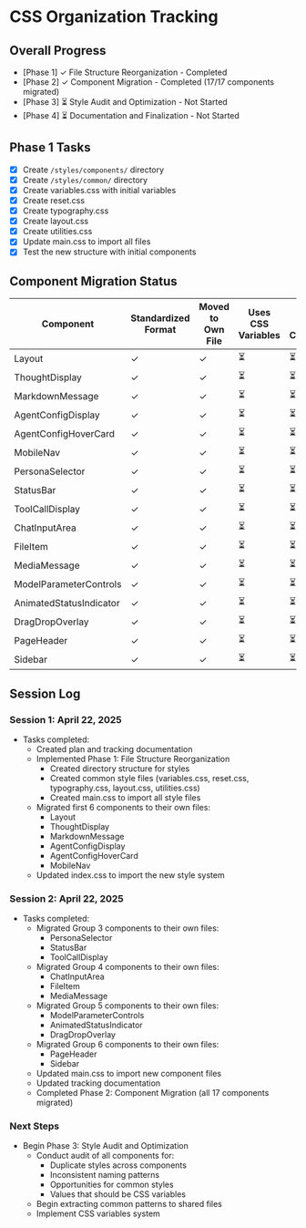 # CSS Organization Tracking

## Overall Progress
- [Phase 1] ✓ File Structure Reorganization - Completed
- [Phase 2] ✓ Component Migration - Completed (17/17 components migrated)
- [Phase 3] ⏳ Style Audit and Optimization - Not Started
- [Phase 4] ⏳ Documentation and Finalization - Not Started

## Phase 1 Tasks
- [x] Create `/styles/components/` directory
- [x] Create `/styles/common/` directory
- [x] Create variables.css with initial variables
- [x] Create reset.css
- [x] Create typography.css
- [x] Create layout.css
- [x] Create utilities.css
- [x] Update main.css to import all files
- [x] Test the new structure with initial components

## Component Migration Status

| Component | Standardized Format | Moved to Own File | Uses CSS Variables | Style Audit Complete | Optimization Complete |
|-----------|---------------------|-------------------|-------------------|----------------------|-----------------------|
| Layout | ✓ | ✓ | ⏳ | ⏳ | ⏳ |
| ThoughtDisplay | ✓ | ✓ | ⏳ | ⏳ | ⏳ |
| MarkdownMessage | ✓ | ✓ | ⏳ | ⏳ | ⏳ |
| AgentConfigDisplay | ✓ | ✓ | ⏳ | ⏳ | ⏳ |
| AgentConfigHoverCard | ✓ | ✓ | ⏳ | ⏳ | ⏳ |
| MobileNav | ✓ | ✓ | ⏳ | ⏳ | ⏳ |
| PersonaSelector | ✓ | ✓ | ⏳ | ⏳ | ⏳ |
| StatusBar | ✓ | ✓ | ⏳ | ⏳ | ⏳ |
| ToolCallDisplay | ✓ | ✓ | ⏳ | ⏳ | ⏳ |
| ChatInputArea | ✓ | ✓ | ⏳ | ⏳ | ⏳ |
| FileItem | ✓ | ✓ | ⏳ | ⏳ | ⏳ |
| MediaMessage | ✓ | ✓ | ⏳ | ⏳ | ⏳ |
| ModelParameterControls | ✓ | ✓ | ⏳ | ⏳ | ⏳ |
| AnimatedStatusIndicator | ✓ | ✓ | ⏳ | ⏳ | ⏳ |
| DragDropOverlay | ✓ | ✓ | ⏳ | ⏳ | ⏳ |
| PageHeader | ✓ | ✓ | ⏳ | ⏳ | ⏳ |
| Sidebar | ✓ | ✓ | ⏳ | ⏳ | ⏳ |

## Session Log

### Session 1: April 22, 2025
- Tasks completed:
  - Created plan and tracking documentation
  - Implemented Phase 1: File Structure Reorganization
    - Created directory structure for styles
    - Created common style files (variables.css, reset.css, typography.css, layout.css, utilities.css)
    - Created main.css to import all style files
  - Migrated first 6 components to their own files:
    - Layout
    - ThoughtDisplay
    - MarkdownMessage
    - AgentConfigDisplay
    - AgentConfigHoverCard
    - MobileNav
  - Updated index.css to import the new style system

### Session 2: April 22, 2025
- Tasks completed:
  - Migrated Group 3 components to their own files:
    - PersonaSelector
    - StatusBar
    - ToolCallDisplay
  - Migrated Group 4 components to their own files:
    - ChatInputArea
    - FileItem
    - MediaMessage
  - Migrated Group 5 components to their own files:
    - ModelParameterControls
    - AnimatedStatusIndicator
    - DragDropOverlay
  - Migrated Group 6 components to their own files:
    - PageHeader
    - Sidebar
  - Updated main.css to import new component files
  - Updated tracking documentation
  - Completed Phase 2: Component Migration (all 17 components migrated)

### Next Steps
- Begin Phase 3: Style Audit and Optimization
  - Conduct audit of all components for:
    - Duplicate styles across components
    - Inconsistent naming patterns
    - Opportunities for common styles
    - Values that should be CSS variables
  - Begin extracting common patterns to shared files
  - Implement CSS variables system